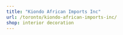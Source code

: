 ```yaml
---
title: "Kiondo African Imports Inc"
url: /toronto/kiondo-african-imports-inc/
shop: interior decoration
---
```

